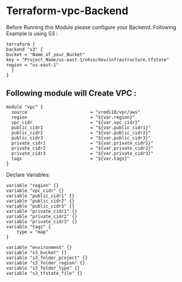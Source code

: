 # Terraform-vpc-Backend
Before Running this Module please configure your Backend. 
Following Example is using S3 :
```
terraform {
backend "s3" {
bucket = "Name_of_your_Bucket"
key = "Project_Name/us-east-1/ohio/dev/infrastructure.tfstate"
region = "us-east-1"
  }
}
```
## Following module will Create VPC :
```
module "vpc" {
  source                        = "vrodi18/vpc/aws"
  region                        = "${var.region}"
  vpc_cidr                      = "${var.vpc_cidr}"
  public_cidr1                  = "${var.public_cidr1}"
  public_cidr2                  = "${var.public_cidr2}"
  public_cidr3                  = "${var.public_cidr3}"
  private_cidr1                 = "${var.private_cidr1}"
  private_cidr2                 = "${var.private_cidr2}"
  private_cidr3                 = "${var.private_cidr3}"
  tags                          = "${var.tags}"
}
```
Declare Variables:
```
variable "region" {}
variable "vpc_cidr" {}
variable "public_cidr1" {}
variable "public_cidr2" {}
variable "public_cidr3" {}
variable "private_cidr1" {}
variable "private_cidr2" {}
variable "private_cidr3" {}
variable "tags" {
    type = "map"
}

variable "environment" {}
variable "s3_bucket" {}
variable "s3_folder_project" {}
variable "s3_folder_region" {}
variable "s3_folder_type" {}
variable "s3_tfstate_file" {}
```




